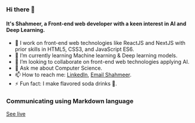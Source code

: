 ### Hi there 👋
#### It's Shahmeer, a Front-end web developer with a keen interest in AI and Deep Learning.

- 🔭 I work on front-end web technologies like ReactJS and NextJS with prior skills in HTML5, CSS3, and JavaScript ES6.
- 🌱 I’m currently learning Machine learning & Deep learning models.
- 👯 I’m looking to collaborate on front-end web technologies applying AI.
- 💬 Ask me about Computer Science.
- 📫 How to reach me: [LinkedIn](https://www.linkedin.com/in/shahmeer-nasir-063b71179/), [Email Shahmeer](mailto:shahmeernasirr@gmail.com).
- ⚡ Fun fact: I make flavored soda drinks 🥤.

### Communicating using Markdown language
[See live](https://exp-communicate-using-markdown-cohort-1.github.io/series-communicate-using-markdown-Shahmeer-Nasir/)
